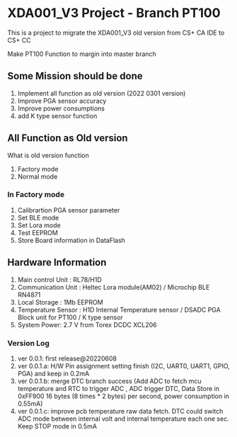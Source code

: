 # XDA001_V3 Project - Branch PT100

 This is a project to migrate the XDA001_V3 old version from CS+ CA IDE to CS+ CC

Make PT100 Function to margin into master branch

## Some Mission should be done  

1. Implement all function as old version (2022 0301 version)
2. Improve PGA sensor accuracy
3. Improve power consumptions 
4. add K type sensor function

## All Function as Old version 
What is old version function
1. Factory mode 
2. Normal mode

### In Factory mode 
1. Calibrartion PGA sensor parameter 
2. Set BLE mode
3. Set Lora mode
4. Test EEPROM
5. Store Board information in DataFlash 

## Hardware Information
1. Main control Unit : RL78/H1D
2. Communication Unit : Heltec Lora module(AM02) / Microchip BLE RN4871
3. Local Storage : 1Mb  EEPROM
4. Temperature Sensor : H1D Internal Temperature sensor / DSADC PGA Block unit for PT100 / K type sensor
5. System Power: 2.7 V  from Torex DCDC XCL206

### Version Log
1. ver 0.0.1: first release@20220608 
2. ver 0.0.1.a: H/W Pin assignment setting finish (I2C, UART0, UART1, GPIO, PGA) and keep in 0.2mA
3. ver 0.0.1.b: merge DTC branch success (Add ADC to fetch mcu temperature and RTC to trigger ADC , ADC trigger DTC, Data Store in 0xFF900 16 bytes (8 times * 2 bytes) per second, power consumption in 0.55mA)
4. ver 0.0.1.c: improve pcb temperature raw data fetch. DTC could switch ADC mode between internal volt and internal temperature each one sec. Keep STOP mode in 0.5mA 